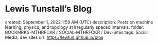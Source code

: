 # Lewis Tunstall’s Blog

created: September 1, 2022 1:58 AM (UTC)
description: Posts on machine learning, physics, and topology at irregularly spaced intervals.
folder: BOOKMRKS-MTHRFCKR / SOCIAL-MTHRFCKR / Dev-Sites
tags: Social Media, dev sites
url: https://lewtun.github.io/blog
